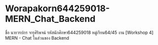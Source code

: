 # Worapakorn644259018-MERN_Chat_Backend
ชื่อ นายวรปกร จารุศิริพจน์ รหัสนักศึกษา644259018 หมู่เรียน64/45 งาน [Workshop 4] MERN -  Chat ในส่วนของ Backend